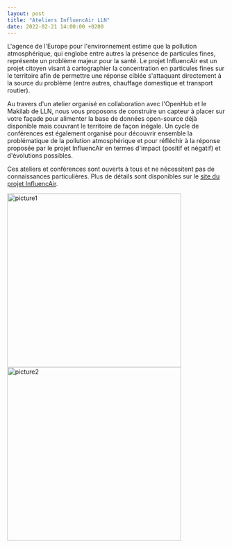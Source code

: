 ```yaml
---
layout: post
title: "Ateliers InfluencAir LLN"
date: 2022-02-21 14:00:00 +0200
---
```

L'agence de l'Europe pour l'environnement estime que la pollution atmosphérique, qui englobe entre autres la présence de particules fines, représente un problème majeur pour la santé. Le projet InfluencAir est un projet citoyen visant à cartographier la concentration en particules fines sur le territoire afin de permettre une réponse ciblée s'attaquant directement à la source du problème (entre autres, chauffage domestique et transport routier).

Au travers d'un atelier organisé en collaboration avec l'OpenHub et le Makilab de LLN, nous vous proposons de construire un capteur à placer sur votre façade pour alimenter la base de données open-source déjà disponible mais couvrant le territoire de façon inégale. Un cycle de conférences est également organisé pour découvrir ensemble la problématique de la pollution atmosphérique et pour réfléchir à la réponse proposée par le projet InfluencAir en termes d'impact (positif et négatif) et d'évolutions possibles.

Ces ateliers et conférences sont ouverts à tous et ne nécessitent pas de connaissances particulières. Plus de détails sont disponibles sur le [site du projet InfluencAir][influencair].

<img src="/img/2022-03-10-influencair/atelier1.jpg" alt="picture1" width="400"/>
<img src="/img/2022-03-10-influencair/conference1.jpg" alt="picture2" width="400"/>

[influencair]: https://www.openhub.be/influencair-lln
